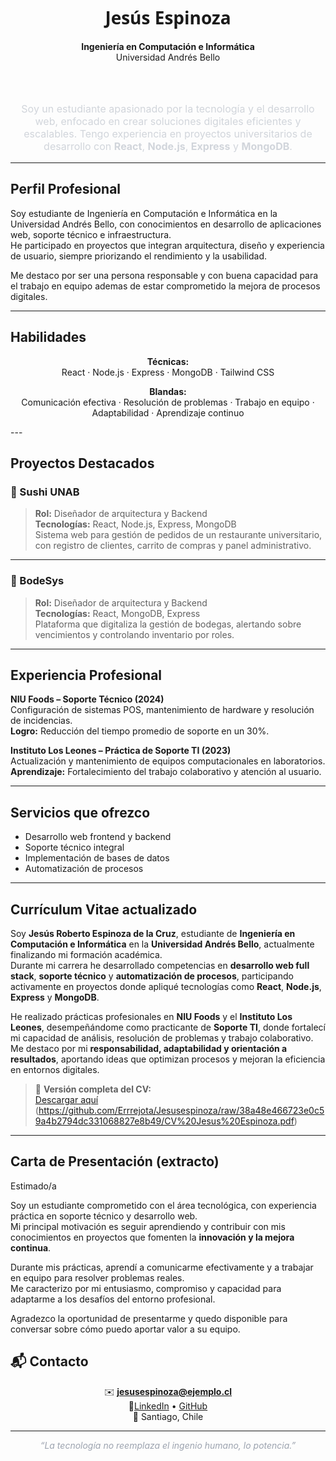 <!-- Portafolio Profesional - Jesús Espinoza -->

<div align="center">

<h1 style="font-family:'Segoe UI',sans-serif; font-weight:700;">Jesús Espinoza</h1>

<p>
 <b>Ingeniería en Computación e Informática</b><br>
Universidad Andrés Bello 
</p>


<br><br>

<p style="font-size:16px; color:#d1d5db; max-width:600px;">
Soy un estudiante apasionado por la tecnología y el desarrollo web, enfocado en crear soluciones digitales eficientes y escalables.
Tengo experiencia en proyectos universitarios de desarrollo con <b>React</b>, <b>Node.js</b>, <b>Express</b> y <b>MongoDB</b>.
</p>

</div>

---

##  Perfil Profesional

Soy estudiante de Ingeniería en Computación e Informática en la Universidad Andrés Bello, con conocimientos en desarrollo de aplicaciones web, soporte técnico e infraestructura.  
He participado en proyectos que integran arquitectura, diseño y experiencia de usuario, siempre priorizando el rendimiento y la usabilidad.

Me destaco por ser una persona responsable y con buena capacidad para el trabajo en equipo ademas de estar comprometido la mejora de procesos digitales.

---

##  Habilidades

<div align="center">

**Técnicas:**  
React · Node.js · Express · MongoDB · Tailwind CSS 

**Blandas:**  
Comunicación efectiva · Resolución de problemas · Trabajo en equipo · Adaptabilidad · Aprendizaje continuo  

</div>
---

##  Proyectos Destacados

### 🍣 Sushi UNAB
> **Rol:** Diseñador de arquitectura y Backend  
> **Tecnologías:** React, Node.js, Express, MongoDB  
> Sistema web para gestión de pedidos de un restaurante universitario, con registro de clientes, carrito de compras y panel administrativo.

---

### 🏪 BodeSys
> **Rol:** Diseñador de arquitectura y Backend  
> **Tecnologías:** React, MongoDB, Express  
> Plataforma que digitaliza la gestión de bodegas, alertando sobre vencimientos y controlando inventario por roles.

---


##  Experiencia Profesional

**NIU Foods – Soporte Técnico (2024)**  
Configuración de sistemas POS, mantenimiento de hardware y resolución de incidencias.  
**Logro:** Reducción del tiempo promedio de soporte en un 30%.  

**Instituto Los Leones – Práctica de Soporte TI (2023)**  
Actualización y mantenimiento de equipos computacionales en laboratorios.  
**Aprendizaje:** Fortalecimiento del trabajo colaborativo y atención al usuario.

---

## Servicios que ofrezco
- Desarrollo web frontend y backend  
- Soporte técnico integral  
- Implementación de bases de datos  
- Automatización de procesos  


---

## Currículum Vitae actualizado

Soy **Jesús Roberto Espinoza de la Cruz**, estudiante de **Ingeniería en Computación e Informática** en la **Universidad Andrés Bello**, actualmente finalizando mi formación académica.  
Durante mi carrera he desarrollado competencias en **desarrollo web full stack**, **soporte técnico** y **automatización de procesos**, participando activamente en proyectos donde apliqué tecnologías como **React**, **Node.js**, **Express** y **MongoDB**.

He realizado prácticas profesionales en **NIU Foods** y el **Instituto Los Leones**, desempeñándome como practicante de **Soporte TI**, donde fortalecí mi capacidad de análisis, resolución de problemas y trabajo colaborativo.  
Me destaco por mi **responsabilidad, adaptabilidad y orientación a resultados**, aportando ideas que optimizan procesos y mejoran la eficiencia en entornos digitales.

> 📄 **Versión completa del CV:**  
> [Descargar aquí](#) (https://github.com/Errrejota/Jesusespinoza/raw/38a48e466723e0c59a4b2794dc331068827e8b49/CV%20Jesus%20Espinoza.pdf)

---

##  Carta de Presentación (extracto)

Estimado/a

Soy un estudiante comprometido con el área tecnológica, con experiencia práctica en soporte técnico y desarrollo web.  
Mi principal motivación es seguir aprendiendo y contribuir con mis conocimientos en proyectos que fomenten la **innovación y la mejora continua**.  

Durante mis prácticas, aprendí a comunicarme efectivamente y a trabajar en equipo para resolver problemas reales.  
Me caracterizo por mi entusiasmo, compromiso y capacidad para adaptarme a los desafíos del entorno profesional.  

Agradezco la oportunidad de presentarme y quedo disponible para conversar sobre cómo puedo aportar valor a su equipo.  


## 📬 Contacto
<div align="center">

✉️ **jesusespinoza@ejemplo.cl**  
🔗[LinkedIn](https://www.linkedin.com/in/jesus-espinoza-88a21421a) • [GitHub](https://github.com/Errrejota)  
📍 Santiago, Chile  

</div>

---

<p align="center" style="font-style:italic; color:#9ca3af;">
“La tecnología no reemplaza el ingenio humano, lo potencia.”
</p>

